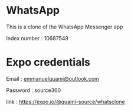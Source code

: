 # WhatsApp
This is a clone of the WhatsApp Messenger app


Index number : 10687549

# Expo credentials
Email : emmanuelquami@outlook.com

Password : source360

link : https://expo.io/@quami-source/whatsclone
